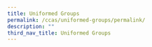 ```yaml
---
title: Uniformed Groups
permalink: /ccas/uniformed-groups/permalink/
description: ""
third_nav_title: Uniformed Groups
---
```

